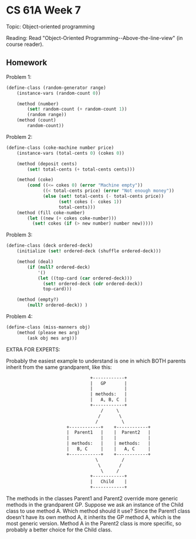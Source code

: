 # CS 61A Week 7

Topic: Object-oriented programming

Reading: Read "Object-Oriented Programming--Above-the-line-view" (in course reader).

## Homework

Problem 1:

```scheme
(define-class (random-generator range)
    (instance-vars (random-count 0))

    (method (number)
        (set! random-count (+ random-count 1))
        (random range))
    (method (count)
        random-count))
```

Problem 2:

```scheme
(define-class (coke-machine number price)
    (instance-vars (total-cents 0) (cokes 0))

    (method (deposit cents)
        (set! total-cents (+ total-cents cents)))

    (method (coke)
        (cond ((<= cokes 0) (error "Machine empty"))
              ((< total-cents price) (error "Not enough money"))
              (else (set! total-cents (- total-cents price))
                    (set! cokes (- cokes 1))
                    total-cents)))
    (method (fill coke-number)
        (let ((new (+ cokes coke-number)))
          (set! cokes (if (> new number) number new)))))
```

Problem 3:

```scheme
(define-class (deck ordered-deck)
    (initialize (set! ordered-deck (shuffle ordered-deck)))

    (method (deal)
        (if (null? ordered-deck)
            '()
            (let ((top-card (car ordered-deck)))
              (set! ordered-deck (cdr ordered-deck))
              top-card)))

    (method (empty?)
        (null? ordered-deck)) )
```

Problem 4:

```scheme
(define-class (miss-manners obj)
    (method (please mes arg)
        (ask obj mes arg)))
```

EXTRA FOR EXPERTS:

Probably the easiest example to understand is one in which BOTH parents inherit from the same grandparent, like this:

```txt
                                +------------+
                                |   GP       |
                                |            |
                                | methods:   |
                                |   A, B, C  |
                                +------------+
                                    /     \
                                   /       \
                                  /         \
                       +------------+    +------------+
                       |  Parent1   |    |  Parent2   |
                       |            |    |            |
                       | methods:   |    | methods:   |
                       |   B, C     |    |   A, C     |
                       +------------+    +------------+
                                  \         /
                                   \       /
                                    \     /
                                +------------+
                                |   Child    |
                                +------------+

```

The methods in the classes Parent1 and Parent2 override more generic methods in the grandparent GP. Suppose we ask an instance of the Child class to use method A. Which method should it use? Since the Parent1 class doesn't have its own method A, it inherits the GP method A, which is the most generic version. Method A in the Parent2 class is more specific, so probably a better choice for the Child class.
